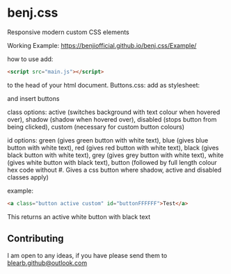 # benj.css

Responsive modern custom CSS elements

Working Example: https://benjiofficial.github.io/benj.css/Example/

how to use add: 
``` html
<script src="main.js"></script>
```
to the head of your html document.
Buttons.css: 
add as stylesheet:

and insert buttons

class options: active (switches background with text colour when hovered over),
shadow (shadow when hovered over),
disabled (stops button from being clicked),
custom (necessary for custom button colours)


id options: green (gives green button with white text), 
blue (gives blue button with white text),
red (gives red button with white text),
black (gives black button with white text),
grey (gives grey button with white text),
white (gives white button with black text),
button (followed by full length colour hex code without #. Gives a css button where shadow, active and disabled classes apply)

example:
``` html
<a class="button active custom" id="buttonFFFFFF">Test</a>
 ```
  This returns an active white button with black text



## Contributing ##

I am open to any ideas, if you have please send them to <a href="mailto: blearb.github@outlook.com">blearb.github@outlook.com</a>
